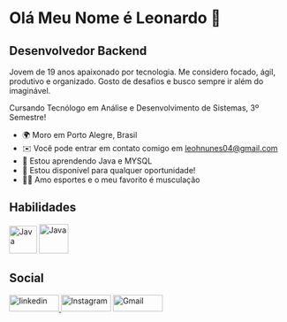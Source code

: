 
Olá Meu Nome é Leonardo 👋
==========================

Desenvolvedor Backend
-----------------------------

Jovem de 19 anos apaixonado por tecnologia. Me considero focado, ágil, produtivo e organizado. Gosto de desafios e busco sempre ir além do imaginável.

Cursando Tecnólogo em Análise e Desenvolvimento de Sistemas, 3º Semestre! 

* 🌍  Moro em Porto Alegre, Brasil
* ✉️  Você pode entrar em contato comigo em [leohnunes04@gmail.com](mailto:leohnunes04@gmail.com)
* 🧠  Estou aprendendo Java e MYSQL
* 🤝  Estou disponível para qualquer oportunidade!
* 🏋️‍♂️  Amo esportes e o meu favorito é musculação

## Habilidades

<a href="https://devicon.dev/"><img src="https://cdn.jsdelivr.net/gh/devicons/devicon@latest/icons/java/java-original-wordmark.svg" width="50" height="50" alt="Java"></a>
<a href="https://devicon.dev/"><img src="https://cdn.jsdelivr.net/gh/devicons/devicon@latest/icons/mysql/mysql-original-wordmark.svg" width="53" height="53" alt="Java"></a>

          
          

## Social
<a href="https://www.linkedin.com/in/leonardo-nunes-899276264/" target="_blank" rel="noreferrer"><img src="https://img.shields.io/badge/LinkedIn-0077B5?style=for-the-badge&logo=linkedin&logoColor=white" width="90" height="30" alt="linkedin">
<a href="https://www.instagram.com/leonunescab/" target="_blank" rel="noreferrer"><img src="https://img.shields.io/badge/Instagram-E4405F?style=for-the-badge&logo=instagram&logoColor=white" width="90" height="30" alt="Instagram"></a>
<a href="https://mail.google.com/mail/u/1/#inbox" target="_blank" rel="noreferrer"><img src="https://img.shields.io/badge/Gmail-D14836?style=for-the-badge&logo=gmail&logoColor=white" width="90" height="30" alt="Gmail">

